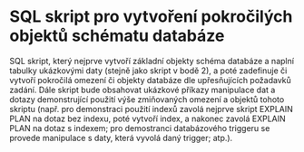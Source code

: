 # SQL skript pro vytvoření pokročilých objektů schématu databáze

SQL skript, který nejprve vytvoří základní objekty schéma databáze a naplní
tabulky ukázkovými daty (stejně jako skript v bodě 2), a poté zadefinuje či
vytvoří pokročilá omezení či objekty databáze dle upřesňujících požadavků
zadání. Dále skript bude obsahovat ukázkové příkazy manipulace dat a dotazy
demonstrující použití výše zmiňovaných omezení a objektů tohoto skriptu
(např. pro demonstraci použití indexů zavolá nejprve skript EXPLAIN PLAN na
dotaz bez indexu, poté vytvoří index, a nakonec zavolá EXPLAIN PLAN na dotaz
s indexem; pro demostranci databázového triggeru se provede manipulace s daty,
která vyvolá daný trigger; atp.).
